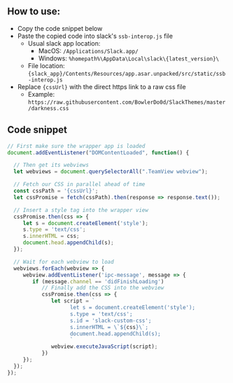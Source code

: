 ## How to use:
- Copy the code snippet below
- Paste the copied code into slack's `ssb-interop.js` file
  - Usual slack app location:
    - MacOS: `/Applications/Slack.app/`
    - Windows: `%homepath%\AppData\Local\slack\{latest_version}\`
  - File location: `{slack_app}/Contents/Resources/app.asar.unpacked/src/static/ssb-interop.js`
- Replace `{cssUrl}` with the direct https link to a raw css file
  - Example: `https://raw.githubusercontent.com/BowlerDo0d/SlackThemes/master/darkness.css`

## Code snippet

```js
// First make sure the wrapper app is loaded
document.addEventListener("DOMContentLoaded", function() {

  // Then get its webviews
  let webviews = document.querySelectorAll(".TeamView webview");

  // Fetch our CSS in parallel ahead of time
  const cssPath = '{cssUrl}';
  let cssPromise = fetch(cssPath).then(response => response.text());

  // Insert a style tag into the wrapper view
  cssPromise.then(css => {
     let s = document.createElement('style');
     s.type = 'text/css';
     s.innerHTML = css;
     document.head.appendChild(s);
  });

  // Wait for each webview to load
  webviews.forEach(webview => {
     webview.addEventListener('ipc-message', message => {
        if (message.channel == 'didFinishLoading')
           // Finally add the CSS into the webview
           cssPromise.then(css => {
              let script = `
                    let s = document.createElement('style');
                    s.type = 'text/css';
                    s.id = 'slack-custom-css';
                    s.innerHTML = \`${css}\`;
                    document.head.appendChild(s);
                    `
              webview.executeJavaScript(script);
           })
     });
  });
});
```
